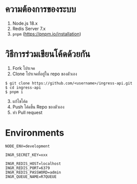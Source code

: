 # ความต้องการของระบบ
1. Node.js 18.x
2. Redis Server 7.x
3. `pnpm` (https://pnpm.io/installation)

# วิธีการร่วมเขียนโค้ดด้วยกัน

1. Fork โปรเจค
2. Clone โปรเจคที่อยู่ใน repo ของตัวเอง 
```shell
$ git clone https://github.com/<username>/ingress-api.git
$ cd ingress-api
$ pnpm i
```
3. แก้ไขโค้ด
4. Push โค้ดขึ้น Repo ของตัวเอง
5. ทำ Pull request


# Environments

```
NODE_ENV=development

INGR_SECRET_KEY=xxx

INGR_REDIS_HOST=localhost
INGR_REDIS_PORT=6379
INGR_REDIS_PASSWORD=admin
INGR_QUEUE_NAME=R7QUEUE
```